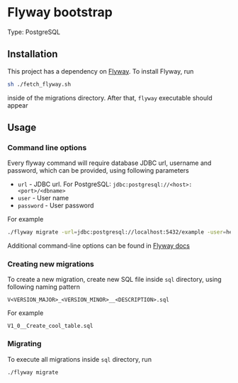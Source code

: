 # Flyway bootstrap
Type: PostgreSQL

## Installation
This project has a dependency on [Flyway](https://flywaydb.org/). To install Flyway, run
```bash
sh ./fetch_flyway.sh
```
inside of the migrations directory. After that, `flyway` executable should appear

## Usage

### Command line options
Every flyway command will require database JDBC url, username and password, which can be provided, using following parameters
* `url` - JDBC url. For PostgreSQL: `jdbc:postgresql://<host>:<port>/<dbname>`
* `user` - User name
* `password` - User password

For example
```bash
./flyway migrate -url=jdbc:postgresql://localhost:5432/example -user=hello -password=world
```

Additional command-line options can be found in [Flyway docs](https://flywaydb.org/documentation/commandline/)

### Creating new migrations
To create a new migration, create new SQL file inside `sql` directory, using following naming pattern
```
V<VERSION_MAJOR>_<VERSION_MINOR>__<DESCRIPTION>.sql
```
For example
```
V1_0__Create_cool_table.sql
```

### Migrating
To execute all migrations inside `sql` directory, run
```bash
./flyway migrate
```

